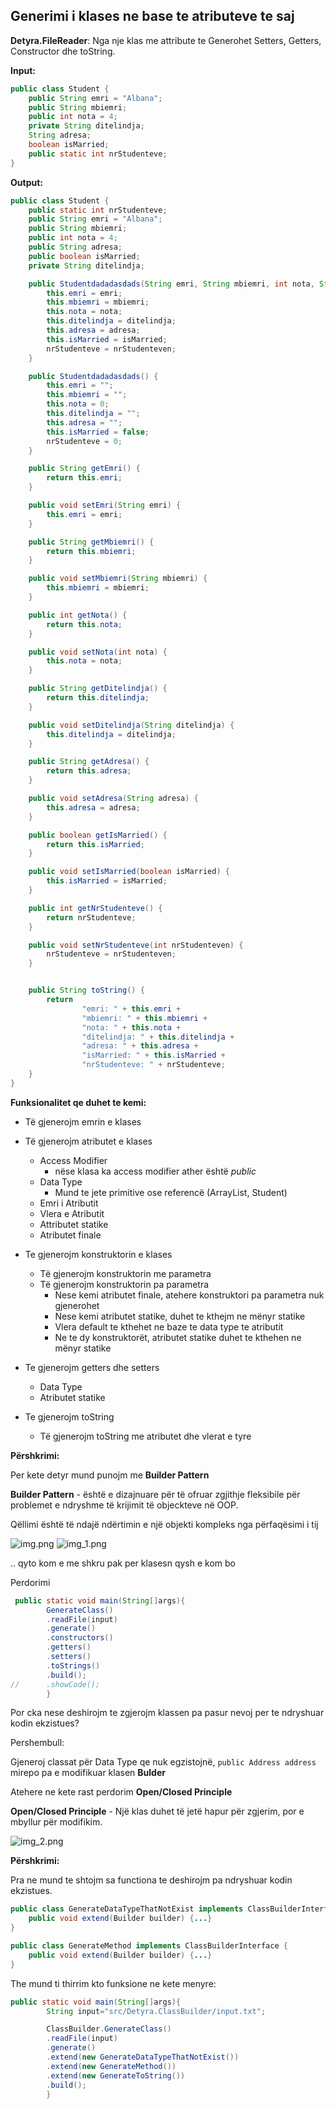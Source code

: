 ## Generimi i klases ne base te atributeve te saj

**Detyra.FileReader**: Nga nje klas me attribute te Generohet Setters, Getters, Constructor dhe toString.

**Input:**

``` java
public class Student {
    public String emri = "Albana";
    public String mbiemri;
    public int nota = 4;
    private String ditelindja;
    String adresa;
    boolean isMarried;
    public static int nrStudenteve;
}
```

**Output:**

``` java
public class Student {
    public static int nrStudenteve;
    public String emri = "Albana";
    public String mbiemri;
    public int nota = 4;
    public String adresa;
    public boolean isMarried;
    private String ditelindja;

    public Studentdadadasdads(String emri, String mbiemri, int nota, String ditelindja, String adresa, boolean isMarried, int nrStudenteven) {
        this.emri = emri;
        this.mbiemri = mbiemri;
        this.nota = nota;
        this.ditelindja = ditelindja;
        this.adresa = adresa;
        this.isMarried = isMarried;
        nrStudenteve = nrStudenteven;
    }

    public Studentdadadasdads() {
        this.emri = "";
        this.mbiemri = "";
        this.nota = 0;
        this.ditelindja = "";
        this.adresa = "";
        this.isMarried = false;
        nrStudenteve = 0;
    }

    public String getEmri() {
        return this.emri;
    }

    public void setEmri(String emri) {
        this.emri = emri;
    }

    public String getMbiemri() {
        return this.mbiemri;
    }

    public void setMbiemri(String mbiemri) {
        this.mbiemri = mbiemri;
    }

    public int getNota() {
        return this.nota;
    }

    public void setNota(int nota) {
        this.nota = nota;
    }

    public String getDitelindja() {
        return this.ditelindja;
    }

    public void setDitelindja(String ditelindja) {
        this.ditelindja = ditelindja;
    }

    public String getAdresa() {
        return this.adresa;
    }

    public void setAdresa(String adresa) {
        this.adresa = adresa;
    }

    public boolean getIsMarried() {
        return this.isMarried;
    }

    public void setIsMarried(boolean isMarried) {
        this.isMarried = isMarried;
    }

    public int getNrStudenteve() {
        return nrStudenteve;
    }

    public void setNrStudenteve(int nrStudenteven) {
        nrStudenteve = nrStudenteven;
    }


    public String toString() {
        return
                "emri: " + this.emri +
                "mbiemri: " + this.mbiemri +
                "nota: " + this.nota +
                "ditelindja: " + this.ditelindja +
                "adresa: " + this.adresa +
                "isMarried: " + this.isMarried +
                "nrStudenteve: " + nrStudenteve;
    }
}
```

**Funksionalitet qe duhet te kemi:**

- Të gjenerojm emrin e klases


- Të gjenerojm atributet e klases
    - Access Modifier
        - nëse klasa ka access modifier ather është _public_
    - Data Type
        - Mund te jete primitive ose referencë (ArrayList, Student)
    - Emri i Atributit
    - Vlera e Atributit
    - Attributet statike
    - Atributet finale


- Te gjenerojm konstruktorin e klases
    - Të gjenerojm konstruktorin me parametra
    - Të gjenerojm konstruktorin pa parametra
        - Nese kemi atributet finale, atehere konstruktori pa parametra nuk gjenerohet
        - Nese kemi atributet statike, duhet te kthejm ne mënyr statike
        - Vlera default te kthehet ne baze te data type te atributit
        - Ne te dy konstruktorët, atributet statike duhet te kthehen ne mënyr statike


- Te gjenerojm getters dhe setters
    - Data Type
    - Atributet statike


- Te gjenerojm toString
    - Të gjenerojm toString me atributet dhe vlerat e tyre

**Përshkrimi:**

Per kete detyr mund punojm me **Builder Pattern**

**Builder Pattern** - është e dizajnuare për të ofruar zgjithje fleksibile për problemet e ndryshme të krijimit të
objeckteve në OOP.

Qëllimi është të ndajë ndërtimin e një objekti kompleks nga përfaqësimi i tij

![img.png](img.png)
![img_1.png](img_1.png)

.. qyto kom e me shkru pak per klasesn qysh e kom bo

Perdorimi

```java
 public static void main(String[]args){
        GenerateClass()
        .readFile(input)
        .generate()
        .constructors()
        .getters()
        .setters()
        .toStrings()
        .build();
//      .showCode();
        }
```

Por cka nese deshirojm te zgjerojm klassen pa pasur nevoj per te ndryshuar kodin ekzistues?

Pershembull:

Gjeneroj classat për Data Type qe nuk egzistojnë, `public Address address` mirepo pa e modifikuar klasen **Bulder**

Atehere ne kete rast perdorim **Open/Closed Principle**

**Open/Closed Principle** - Një klas duhet të jetë hapur për zgjerim, por e mbyllur për modifikim.

![img_2.png](img_2.png)

**Përshkrimi:**

Pra ne mund te shtojm sa functiona te deshirojm pa ndryshuar kodin ekzistues.

```java
public class GenerateDataTypeThatNotExist implements ClassBuilderInterface {
    public void extend(Builder builder) {...}
}
```

```java
public class GenerateMethod implements ClassBuilderInterface {
    public void extend(Builder builder) {...}
}
```

The mund ti thirrim kto funksione ne kete menyre:

```java
public static void main(String[]args){
        String input="src/Detyra.ClassBuilder/input.txt";

        ClassBuilder.GenerateClass()
        .readFile(input)
        .generate()
        .extend(new GenerateDataTypeThatNotExist())
        .extend(new GenerateMethod())
        .extend(new GenerateToString())
        .build();
        }
```


